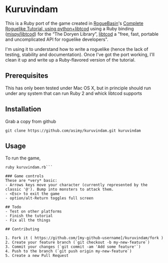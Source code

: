 # Kuruvindam

This is a Ruby port of the game created in [RogueBasin](http://www.roguebasin.com)'s [Complete Roguelike Tutorial, using python+libtcod](http://www.roguebasin.com/index.php?title=Complete_Roguelike_Tutorial,_using_python%2Blibtcod) using a Ruby binding ([mispy/libtcod](http://github.com/mispy/libtcod)) for the “The Doryen Library”, [libtcod](http://roguecentral.org/doryen/libtcod/) a "free, fast, portable and uncomplicated API for roguelike developers".

I'm using it to understand how to write a roguelike (hence the lack of testing, stability and documentation). Once I've got the port working, I'll clean it up and write up a Ruby-flavored version of the tutorial.

## Prerequisites
This has only been tested under Mac OS X, but in principle should run under any system that can run Ruby 2 and whick libtcod supports

## Installation

Grab a copy from github

```git clone https://github.com/asimy/kuruvindam.git kuruvindam```

## Usage

To run the game,

```cd kuruvindam
ruby kuruvindam.rb```

### Game controls
These are *very* basic:
- Arrows keys move your character (currently represented by the classic '@'). Bump into monsters to attack them.
- <Esc> to exit the game
- option/alt-Return toggles full screen

## Todo
- Test on other platforms
- Finish the tutorial
- Fix all the things

## Contributing

1. Fork it ( https://github.com/[my-github-username]/kuruvindam/fork )
2. Create your feature branch (`git checkout -b my-new-feature`)
3. Commit your changes (`git commit -am 'Add some feature'`)
4. Push to the branch (`git push origin my-new-feature`)
5. Create a new Pull Request

